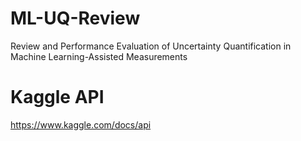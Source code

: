 # ML-UQ-Review
Review and Performance Evaluation of Uncertainty Quantification in Machine Learning-Assisted Measurements

# Kaggle API
https://www.kaggle.com/docs/api
